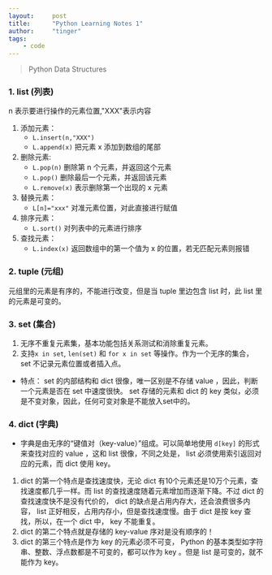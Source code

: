 ```yaml
---
layout:     post
title:      "Python Learning Notes 1"
author:     "tinger"
tags:
    - code
---
```


> Python Data Structures

<!--more-->

### 1. list (列表)

n 表示要进行操作的元素位置,"XXX"表示内容

1. 添加元素：
    * ```L.insert(n,"XXX")```
    * ```L.append(x)``` 把元素 x 添加到数组的尾部
2. 删除元素:
    * ```L.pop(n)``` 删除第 n 个元素，并返回这个元素
    * ```L.pop()``` 删除最后一个元素，并返回该元素
    * ```L.remove(x)``` 表示删除第一个出现的 x 元素
3. 替换元素：
    * ```L[n]="xxx"``` 对准元素位置，对此直接进行赋值
4. 排序元素：
    * ```L.sort()``` 对列表中的元素进行排序
5. 查找元素：
    * ```L.index(x)``` 返回数组中的第一个值为 x 的位置，若无匹配元素则报错

### 2. tuple (元组)

元组里的元素是有序的，不能进行改变，但是当 tuple 里边包含 list 时，此 list 里的元素是可变的。

### 3. set (集合)

1. 无序不重复元素集，基本功能包括关系测试和消除重复元素。
2. 支持```x in set```, ```len(set)``` 和 ```for x in set``` 等操作。作为一个无序的集合， set 不记录元素位置或者插入点。

* 特点： set 的内部结构和 dict 很像，唯一区别是不存储 value ，因此，判断一个元素是否在 set 中速度很快。 set 存储的元素和 dict 的 key 类似，必须是不变对象，因此，任何可变对象是不能放入set中的。

### 4. dict (字典)

* 字典是由无序的“键值对（key-value）”组成。可以简单地使用 ```d[key]``` 的形式来查找对应的 value ，这和 list 很像，不同之处是， list 必须使用索引返回对应的元素，而 dict 使用 key。

1. dict 的第一个特点是查找速度快，无论 dict 有10个元素还是10万个元素，查找速度都几乎一样。而 list 的查找速度随着元素增加而逐渐下降。不过 dict 的查找速度快不是没有代价的， dict 的缺点是占用内存大，还会浪费很多内容， list 正好相反，占用内存小，但是查找速度慢。由于 dict 是按 key 查找，所以，在一个 dict 中， key 不能重复。
2. dict 的第二个特点就是存储的 key-value 序对是没有顺序的！
3. dict 的第三个特点是作为 key 的元素必须不可变， Python 的基本类型如字符串、整数、浮点数都是不可变的，都可以作为 key 。但是 list 是可变的，就不能作为 key。